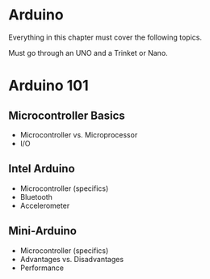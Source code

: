 # Arduino

Everything in this chapter must cover the following topics. 

Must go through an UNO and a Trinket or Nano.

# Arduino 101


## Microcontroller Basics
- Microcontroller vs. Microprocessor
- I/O
## Intel Arduino
- Microcontroller (specifics)
- Bluetooth
- Accelerometer
## Mini-Arduino
- Microcontroller (specifics)
- Advantages vs. Disadvantages
- Performance
